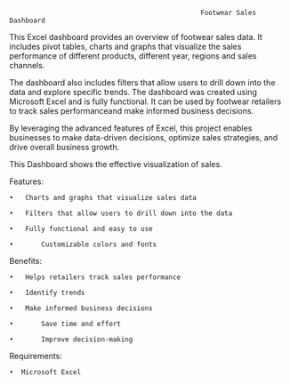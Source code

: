                                                     Footwear Sales Dashboard

This Excel dashboard provides an overview of footwear sales data. It includes pivot tables, charts and graphs that visualize the sales performance of different products, different year, regions and sales channels. 

The dashboard also includes filters that allow users to drill down into the data and explore specific trends.
The dashboard was created using Microsoft Excel and is fully functional. It can be used by footwear retailers to track sales performanceand make informed business decisions.

By leveraging the advanced features of Excel, this project enables businesses to make data-driven decisions, optimize sales strategies, and drive overall business growth.

This Dashboard shows the effective visualization of sales.

Features:

    •	Charts and graphs that visualize sales data

    •	Filters that allow users to drill down into the data

    •	Fully functional and easy to use
    
    •       Customizable colors and fonts

Benefits:

    •	Helps retailers track sales performance

    •	Identify trends

    •	Make informed business decisions
    
    •       Save time and effort
      
    •       Improve decision-making

Requirements:

    •  Microsoft Excel
